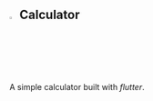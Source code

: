 <img src="https://cdn2.iconfinder.com/data/icons/ios7-inspired-mac-icon-set/512/Calculator_512.png" height="2.5%" width="2.5%">  Calculator 
---

A simple calculator built with *flutter*.

